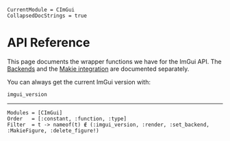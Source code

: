 ```@meta
CurrentModule = CImGui
CollapsedDocStrings = true
```

# API Reference
This page documents the wrapper functions we have for the ImGui API. The
[Backends](@ref) and the [Makie integration](@ref) are documented separately.

You can always get the current ImGui version with:
```@docs
imgui_version
```

---

```@autodocs
Modules = [CImGui]
Order   = [:constant, :function, :type]
Filter  = t -> nameof(t) ∉ (:imgui_version, :render, :set_backend, :MakieFigure, :delete_figure!)
```
